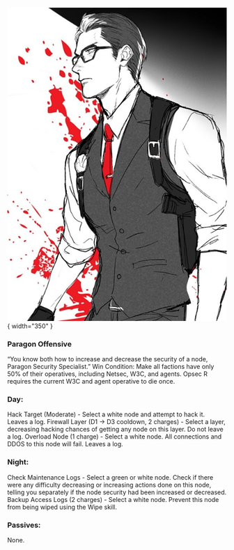![paragonsecurityspecialist.png](Images/paragonsecurityspecialist.png){ width="350" }

### **Paragon Offensive**

<span class="paragon">
“You know both how to increase and decrease the security of a node, Paragon Security Specialist.”

<span class="paragon">
Win Condition: Make all factions have only 50% of their operatives, including Netsec, W3C, and agents. Opsec R requires the current W3C and agent operative to die once.

### **Day:**

<span class="paragon">
Hack Target (Moderate) - Select a white node and attempt to hack it. Leaves a log.

<span class="paragon">
Firewall Layer (D1 -> D3 cooldown, 2 charges) - Select a layer, decreasing hacking chances of getting any node on this layer. Do not leave a log.

<span class="paragon">
Overload Node (1 charge) - Select a white node. All connections and DDOS to this node will fail. Leaves a log.

### **Night:**

<span class="paragon">
Check Maintenance Logs - Select a green or white node. Check if there were any difficulty decreasing or increasing actions done on this node, telling you separately if the node security had been increased or decreased.

<span class="paragon">
Backup Access Logs (2 charges) - Select a white node. Prevent this node from being wiped using the Wipe skill.

### **Passives:**

<span class="paragon">
None.